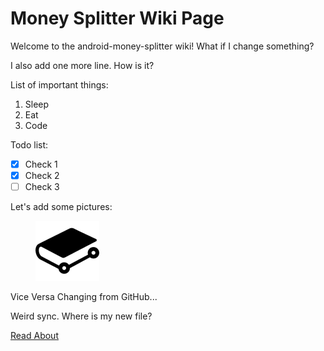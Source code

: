 # Money Splitter Wiki Page

Welcome to the android-money-splitter wiki! What if I change something?

I also add one more line. How is it?

List of important things:

1. Sleep
2. Eat
3. Code

Todo list:

* [x] Check 1
* [x] Check 2
* [ ] Check 3

Let's add some pictures:

<figure><img src="../.gitbook/assets/GitBook.png" alt="" width="102"><figcaption></figcaption></figure>

Vice Versa Changing from GitHub...

Weird sync. Where is my new file?

[Read About](about.md)
